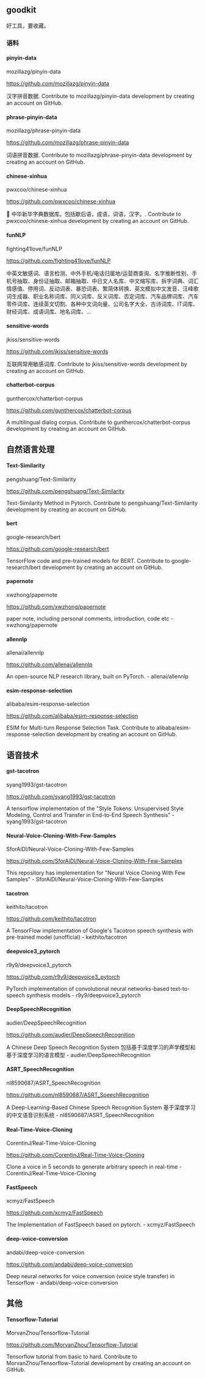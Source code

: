 ## goodkit
好工具，要收藏。

### 语料

#### pinyin-data
mozillazg/pinyin-data

https://github.com/mozillazg/pinyin-data

汉字拼音数据. Contribute to mozillazg/pinyin-data development by creating an account on GitHub.

#### phrase-pinyin-data
mozillazg/phrase-pinyin-data

https://github.com/mozillazg/phrase-pinyin-data

词语拼音数据. Contribute to mozillazg/phrase-pinyin-data development by creating an account on GitHub.

#### chinese-xinhua
pwxcoo/chinese-xinhua

https://github.com/pwxcoo/chinese-xinhua

:orange_book: 中华新华字典数据库。包括歇后语，成语，词语，汉字。. Contribute to pwxcoo/chinese-xinhua development by creating an account on GitHub.

#### funNLP
fighting41love/funNLP

https://github.com/fighting41love/funNLP

中英文敏感词、语言检测、中外手机/电话归属地/运营商查询、名字推断性别、手机号抽取、身份证抽取、邮箱抽取、中日文人名库、中文缩写库、拆字词典、词汇情感值、停用词、反动词表、暴恐词表、繁简体转换、英文模拟中文发音、汪峰歌词生成器、职业名称词库、同义词库、反义词库、否定词库、汽车品牌词库、汽车零件词库、连续英文切割、各种中文词向量、公司名字大全、古诗词库、IT词库、财经词库、成语词库、地名词库、...

#### sensitive-words
jkiss/sensitive-words

https://github.com/jkiss/sensitive-words

互联网常用敏感词库. Contribute to jkiss/sensitive-words development by creating an account on GitHub.

#### chatterbot-corpus
gunthercox/chatterbot-corpus

https://github.com/gunthercox/chatterbot-corpus

A multilingual dialog corpus. Contribute to gunthercox/chatterbot-corpus development by creating an account on GitHub.

## 自然语言处理

#### Text-Similarity
pengshuang/Text-Similarity

https://github.com/pengshuang/Text-Similarity

Text-Similarity Method in Pytorch. Contribute to pengshuang/Text-Similarity development by creating an account on GitHub.

#### bert
google-research/bert

https://github.com/google-research/bert

TensorFlow code and pre-trained models for BERT. Contribute to google-research/bert development by creating an account on GitHub.

#### papernote
xwzhong/papernote

https://github.com/xwzhong/papernote

paper note, including personal comments, introduction, code etc - xwzhong/papernote

#### allennlp
allenai/allennlp

https://github.com/allenai/allennlp

An open-source NLP research library, built on PyTorch. - allenai/allennlp
#### esim-response-selection
alibaba/esim-response-selection

https://github.com/alibaba/esim-response-selection

ESIM for Multi-turn Response Selection Task. Contribute to alibaba/esim-response-selection development by creating an account on GitHub.

## 语音技术

#### gst-tacotron
syang1993/gst-tacotron

https://github.com/syang1993/gst-tacotron

A tensorflow implementation of the "Style Tokens: Unsupervised Style Modeling, Control and Transfer in End-to-End Speech Synthesis" - syang1993/gst-tacotron

#### Neural-Voice-Cloning-With-Few-Samples
SforAiDl/Neural-Voice-Cloning-With-Few-Samples

https://github.com/SforAiDl/Neural-Voice-Cloning-With-Few-Samples

This repository has implementation for "Neural Voice Cloning With Few Samples" - SforAiDl/Neural-Voice-Cloning-With-Few-Samples

#### tacotron
keithito/tacotron

https://github.com/keithito/tacotron

A TensorFlow implementation of Google's Tacotron speech synthesis with pre-trained model (unofficial) - keithito/tacotron

#### deepvoice3_pytorch
r9y9/deepvoice3_pytorch

https://github.com/r9y9/deepvoice3_pytorch

PyTorch implementation of convolutional neural networks-based text-to-speech synthesis models - r9y9/deepvoice3_pytorch

#### DeepSpeechRecognition
audier/DeepSpeechRecognition

https://github.com/audier/DeepSpeechRecognition

A Chinese Deep Speech Recognition System 包括基于深度学习的声学模型和基于深度学习的语言模型 - audier/DeepSpeechRecognition

#### ASRT_SpeechRecognition
nl8590687/ASRT_SpeechRecognition

https://github.com/nl8590687/ASRT_SpeechRecognition

A Deep-Learning-Based Chinese Speech Recognition System 基于深度学习的中文语音识别系统 - nl8590687/ASRT_SpeechRecognition

#### Real-Time-Voice-Cloning
CorentinJ/Real-Time-Voice-Cloning

https://github.com/CorentinJ/Real-Time-Voice-Cloning

Clone a voice in 5 seconds to generate arbitrary speech in real-time - CorentinJ/Real-Time-Voice-Cloning


#### FastSpeech
xcmyz/FastSpeech

https://github.com/xcmyz/FastSpeech

The Implementation of FastSpeech based on pytorch. - xcmyz/FastSpeech

#### deep-voice-conversion
andabi/deep-voice-conversion

https://github.com/andabi/deep-voice-conversion

Deep neural networks for voice conversion (voice style transfer) in Tensorflow - andabi/deep-voice-conversion

## 其他

#### Tensorflow-Tutorial
MorvanZhou/Tensorflow-Tutorial

https://github.com/MorvanZhou/Tensorflow-Tutorial

Tensorflow tutorial from basic to hard. Contribute to MorvanZhou/Tensorflow-Tutorial development by creating an account on GitHub.

